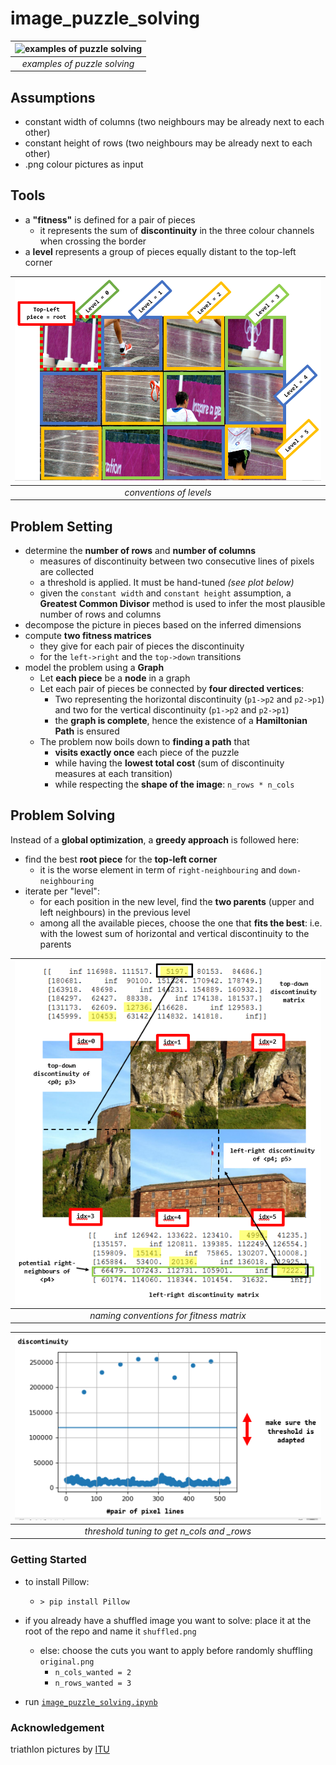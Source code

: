 # image_puzzle_solving

| ![examples of puzzle solving](docs/image_puzzle_solving.gif "examples of puzzle solving")  | 
|:--:| 
| *examples of puzzle solving* |


## Assumptions
- constant width of columns (two neighbours may be already next to each other)
- constant height of rows (two neighbours may be already next to each other)
- .png colour pictures as input

## Tools
- a **"fitness"** is defined for a pair of pieces
    - it represents the sum of **discontinuity** in the three colour channels when crossing the border
- a **level** represents a group of pieces equally distant to the top-left corner

| ![conventions of levels](docs/level_conventions.PNG "conventions of levels")  | 
|:--:| 
| *conventions of levels* |


## Problem Setting
- determine the **number of rows** and **number of columns**
    - measures of discontinuity between two consecutive lines of pixels are collected
    - a threshold is applied. It must be hand-tuned *(see plot below)*
    - given the `constant width` and `constant height` assumption, a **Greatest Common Divisor** method is used to infer the most plausible number of rows and columns
- decompose the picture in pieces based on the inferred dimensions
- compute **two fitness matrices**
    - they give for each pair of pieces the discontinuity
    - for the `left->right` and the `top->down` transitions
- model the problem using a **Graph**
    - Let **each piece** be a **node** in a graph
	- Let each pair of pieces be connected by **four directed vertices**:
        - Two representing the horizontal discontinuity (`p1->p2` and `p2->p1`) and two for the vertical discontinuity (`p1->p2` and `p2->p1`)
        - the **graph is complete**, hence the existence of a **Hamiltonian Path** is ensured
    - The problem now boils down to **finding a path** that
        - **visits exactly once** each piece of the puzzle
        - while having the **lowest total cost** (sum of discontinuity measures at each transition)
        - while respecting the **shape of the image**: `n_rows * n_cols`


## Problem Solving

Instead of a **global optimization**, a **greedy approach** is followed here:

- find the best **root piece** for the **top-left corner**
	- it is the worse element in term of `right-neighbouring` and `down-neighbouring`
- iterate per "level":
	- for each position in the new level, find the **two parents** (upper and left neighbours) in the previous level
	- among all the available pieces, choose the one that **fits the best**: i.e. with the lowest sum of horizontal and vertical discontinuity to the parents

| ![naming conventions for fitness matrix](docs/matrix_convention.PNG "naming conventions for fitness matrix")  | 
|:--:| 
| *naming conventions for fitness matrix* |


| ![threshold tuning to get n_cols and _rows](docs/threshold_tuning.PNG "threshold tuning to get n_cols and _rows")  | 
|:--:| 
| *threshold tuning to get n_cols and _rows* |


### Getting Started

- to install Pillow:
	- `> pip install Pillow`

- if you already have a shuffled image you want to solve: place it at the root of the repo and name it `shuffled.png`
	- else: choose the cuts you want to apply before randomly shuffling `original.png`
		- `n_cols_wanted = 2`
		- `n_rows_wanted = 3`
- run [`image_puzzle_solving.ipynb`](https://github.com/chauvinSimon/image_puzzle_solving/blob/master/image_puzzle_solving.ipynb)

### Acknowledgement

triathlon pictures by [ITU](https://www.triathlon.org/)